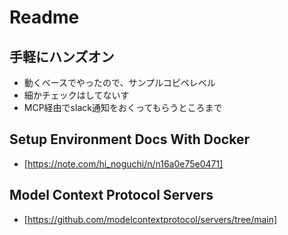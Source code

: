 # Readme

## 手軽にハンズオン

- 動くベースでやったので、サンプルコピペレベル
- 細かチェックはしてないす
- MCP経由でslack通知をおくってもらうところまで

## Setup Environment Docs With Docker

- [https://note.com/hi_noguchi/n/n16a0e75e0471]

## Model Context Protocol Servers

- [https://github.com/modelcontextprotocol/servers/tree/main]
